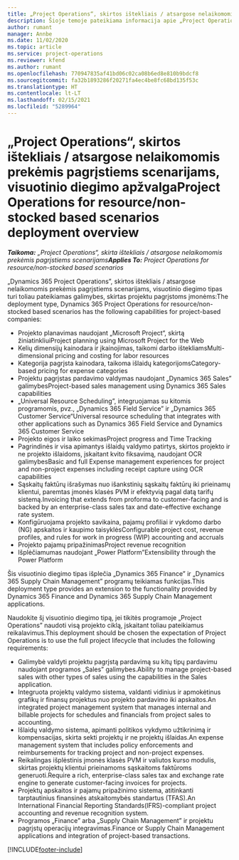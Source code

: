 ```yaml
---
title: „Project Operations“, skirtos ištekliais / atsargose nelaikomomis prekėmis pagrįstiems scenarijams, visuotinio diegimo apžvalga
description: Šioje temoje pateikiama informacija apie „Project Operations“, skirtos ištekliais / atsargose nelaikomomis prekėmis pagrįstiems scenarijams, visuotinio diegimo tipą.
author: rumant
manager: Annbe
ms.date: 11/02/2020
ms.topic: article
ms.service: project-operations
ms.reviewer: kfend
ms.author: rumant
ms.openlocfilehash: 770947835af41bd06c02ca08b6ed8e810b9bdcf8
ms.sourcegitcommit: fa32b1893286f20271fa4ec4be8fc68bd135f53c
ms.translationtype: HT
ms.contentlocale: lt-LT
ms.lasthandoff: 02/15/2021
ms.locfileid: "5289964"
---
```

# <a name="project-operations-for-resourcenon-stocked-based-scenarios-deployment-overview"></a><span data-ttu-id="2493a-103">„Project Operations“, skirtos ištekliais / atsargose nelaikomomis prekėmis pagrįstiems scenarijams, visuotinio diegimo apžvalga</span><span class="sxs-lookup"><span data-stu-id="2493a-103">Project Operations for resource/non-stocked based scenarios deployment overview</span></span>

<span data-ttu-id="2493a-104">_**Taikoma:** „Project Operations“, skirta ištekliais / atsargose nelaikomomis prekėmis pagrįstiems scenarijams_</span><span class="sxs-lookup"><span data-stu-id="2493a-104">_**Applies To:** Project Operations for resource/non-stocked based scenarios_</span></span>

<span data-ttu-id="2493a-105">„Dynamics 365 Project Operations”, skirtos ištekliais / atsargose nelaikomomis prekėmis pagrįstiems scenarijams, visuotinio diegimo tipas turi toliau pateikiamas galimybes, skirtas projektu pagrįstoms įmonėms:</span><span class="sxs-lookup"><span data-stu-id="2493a-105">The deployment type, Dynamics 365 Project Operations for resource/non-stocked based scenarios has the following capabilities for project-based companies:</span></span>

- <span data-ttu-id="2493a-106">Projekto planavimas naudojant „Microsoft Project“, skirtą žiniatinkliui</span><span class="sxs-lookup"><span data-stu-id="2493a-106">Project planning using Microsoft Project for the Web</span></span>
- <span data-ttu-id="2493a-107">Kelių dimensijų kainodara ir įkainojimas, taikomi darbo ištekliams</span><span class="sxs-lookup"><span data-stu-id="2493a-107">Multi-dimensional pricing and costing for labor resources</span></span>
- <span data-ttu-id="2493a-108">Kategorija pagrįsta kainodara, taikoma išlaidų kategorijoms</span><span class="sxs-lookup"><span data-stu-id="2493a-108">Category-based pricing for expense categories</span></span>
- <span data-ttu-id="2493a-109">Projektu pagrįstas pardavimo valdymas naudojant „Dynamics 365 Sales” galimybes</span><span class="sxs-lookup"><span data-stu-id="2493a-109">Project-based sales management using Dynamics 365 Sales capabilities</span></span>
- <span data-ttu-id="2493a-110">„Universal Resource Scheduling”, integruojamas su kitomis programomis, pvz., „Dynamics 365 Field Service” ir „Dynamics 365 Customer Service“</span><span class="sxs-lookup"><span data-stu-id="2493a-110">Universal resource scheduling that integrates with other applications such as Dynamics 365 Field Service and Dynamics 365 Customer Service</span></span>
- <span data-ttu-id="2493a-111">Projekto eigos ir laiko sekimas</span><span class="sxs-lookup"><span data-stu-id="2493a-111">Project progress and Time Tracking</span></span>
- <span data-ttu-id="2493a-112">Pagrindinės ir visa apimantys išlaidų valdymo patirtys, skirtos projekto ir ne projekto išlaidoms, įskaitant kvito fiksavimą, naudojant OCR galimybes</span><span class="sxs-lookup"><span data-stu-id="2493a-112">Basic and full Expense management experiences for project and non-project expenses including receipt capture using OCR capabilities</span></span>
- <span data-ttu-id="2493a-113">Sąskaitų faktūrų išrašymas nuo išankstinių sąskaitų faktūrų iki prieinamų klientui, paremtas įmonės klasės PVM ir efektyvią pagal datą tarifų sistemą.</span><span class="sxs-lookup"><span data-stu-id="2493a-113">Invoicing that extends from proforma to customer-facing and is backed by an enterprise-class sales tax and date-effective exchange rate system.</span></span>
- <span data-ttu-id="2493a-114">Konfigūruojama projekto savikaina, pajamų profiliai ir vykdomo darbo (NG) apskaitos ir kaupimo taisyklės</span><span class="sxs-lookup"><span data-stu-id="2493a-114">Configurable project cost, revenue profiles, and rules for work in progress (WIP) accounting and accruals</span></span>
- <span data-ttu-id="2493a-115">Projekto pajamų pripažinimas</span><span class="sxs-lookup"><span data-stu-id="2493a-115">Project revenue recognition</span></span>
- <span data-ttu-id="2493a-116">Išplėčiamumas naudojant „Power Platform”</span><span class="sxs-lookup"><span data-stu-id="2493a-116">Extensibility through the Power Platform</span></span>

<span data-ttu-id="2493a-117">Šis visuotinio diegimo tipas išplečia „Dynamics 365 Finance” ir „Dynamics 365 Supply Chain Management” programų teikiamas funkcijas.</span><span class="sxs-lookup"><span data-stu-id="2493a-117">This deployment type provides an extension to the functionality provided by Dynamics 365 Finance and Dynamics 365 Supply Chain Management applications.</span></span>

<span data-ttu-id="2493a-118">Naudokite šį visuotinio diegimo tipą, jei tikitės programoje „Project Operations” naudoti visą projekto ciklą, įskaitant toliau pateikiamus reikalavimus.</span><span class="sxs-lookup"><span data-stu-id="2493a-118">This deployment should be chosen the expectation of Project Operations is to use the full project lifecycle that includes the following requirements:</span></span>

- <span data-ttu-id="2493a-119">Galimybė valdyti projektu pagrįstą pardavimą su kitų tipų pardavimu naudojant programos „Sales” galimybes.</span><span class="sxs-lookup"><span data-stu-id="2493a-119">Ability to manage project-based sales with other types of sales using the capabilities in the Sales application.</span></span>
- <span data-ttu-id="2493a-120">Integruota projektų valdymo sistema, valdanti vidinius ir apmokėtinus grafikų ir finansų projektus nuo projekto pardavimo iki apskaitos.</span><span class="sxs-lookup"><span data-stu-id="2493a-120">An integrated project management system that manages internal and billable projects for schedules and financials from project sales to accounting.</span></span>
- <span data-ttu-id="2493a-121">Išlaidų valdymo sistema, apimanti politikos vykdymo užtikrinimą ir kompensacijas, skirta sekti projektų ir ne projektų išlaidas.</span><span class="sxs-lookup"><span data-stu-id="2493a-121">An expense management system that includes policy enforcements and reimbursements for tracking project and non-project expenses.</span></span>
- <span data-ttu-id="2493a-122">Reikalingas išplėstinis įmonės klasės PVM ir valiutos kurso modulis, skirtas projektų klientui prieinamoms sąskaitoms faktūroms generuoti.</span><span class="sxs-lookup"><span data-stu-id="2493a-122">Require a rich, enterprise-class sales tax and exchange rate engine to generate customer-facing invoices for projects.</span></span>
- <span data-ttu-id="2493a-123">Projektų apskaitos ir pajamų pripažinimo sistema, atitinkanti tarptautinius finansinės atskaitomybės standartus (TFAS).</span><span class="sxs-lookup"><span data-stu-id="2493a-123">An International Financial Reporting Standards(IFRS)-compliant project accounting and revenue recognition system.</span></span>
- <span data-ttu-id="2493a-124">Programos „Finance” arba „Supply Chain Management” ir projektu pagrįstų operacijų integravimas.</span><span class="sxs-lookup"><span data-stu-id="2493a-124">Finance or Supply Chain Management applications and integration of project-based transactions.</span></span>


[!INCLUDE[footer-include](../includes/footer-banner.md)]